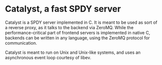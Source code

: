 Catalyst, a fast SPDY server
============================

Catalyst is a SPDY server implemented in C. It is meant to be used as sort of a reverse proxy, as it talks to the backend via ZeroMQ. While the performance-critical part of frontend servers is implemented in native C, backends can be written in any language, using the ZeroMQ protocol for communication.

Catalyst is meant to run on Unix and Unix-like systems, and uses an asynchronous event loop courtesy of libev.
